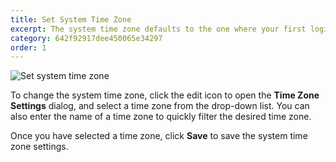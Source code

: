 ```yaml
---
title: Set System Time Zone
excerpt: The system time zone defaults to the one where your first login happens and applies to all the time strings displayed on Zilliz Cloud. 
category: 642f92917dee450065e34297
order: 1
---
```


![Set system time zone](https://assets.zilliz.com/zillizCloudDocAssets/manage_time_zones.png)

To change the system time zone, click the edit icon to open the **Time Zone Settings** dialog, and select a time zone from the drop-down list. You can also enter the name of a time zone to quickly filter the desired time zone.

Once you have selected a time zone, click **Save** to save the system time zone settings.
